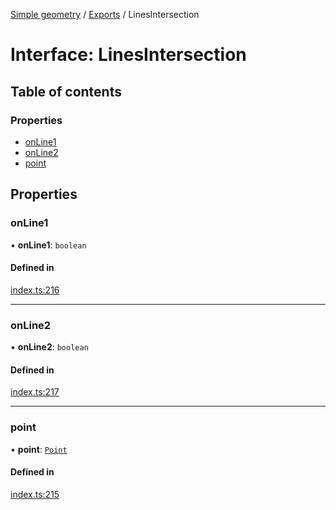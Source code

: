 [Simple geometry](../README.md) / [Exports](../modules.md) / LinesIntersection

# Interface: LinesIntersection

## Table of contents

### Properties

- [onLine1](LinesIntersection.md#online1)
- [onLine2](LinesIntersection.md#online2)
- [point](LinesIntersection.md#point)

## Properties

### onLine1

• **onLine1**: `boolean`

#### Defined in

[index.ts:216](https://github.com/RodionNikolaev/simple-geometry/blob/7b35362/src/index.ts#L216)

___

### onLine2

• **onLine2**: `boolean`

#### Defined in

[index.ts:217](https://github.com/RodionNikolaev/simple-geometry/blob/7b35362/src/index.ts#L217)

___

### point

• **point**: [`Point`](../classes/Point.md)

#### Defined in

[index.ts:215](https://github.com/RodionNikolaev/simple-geometry/blob/7b35362/src/index.ts#L215)
